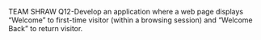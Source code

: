 TEAM SHRAW
Q12-Develop an application where a web page displays “Welcome” to first-time visitor (within a 
browsing session) and “Welcome Back” to return visitor. 
